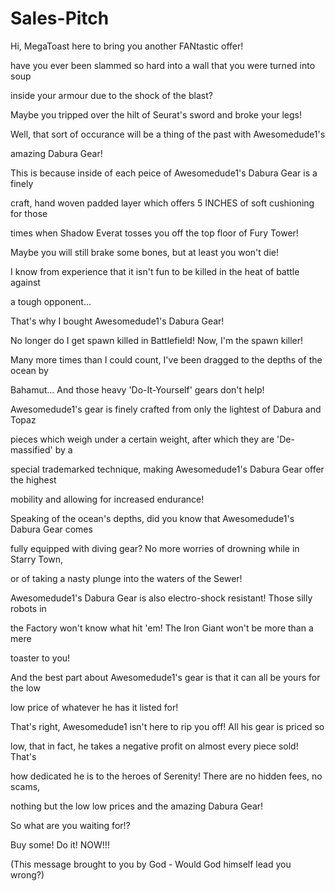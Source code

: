 # Sales-Pitch

Hi, MegaToast here to bring you another FANtastic offer!

have you ever been slammed so hard into a wall that you were turned into soup 

inside your armour due to the shock of the blast?

Maybe you tripped over the hilt of Seurat's sword and broke your legs!

Well, that sort of occurance will be a thing of the past with Awesomedude1's 

amazing Dabura Gear!

This is because inside of each peice of Awesomedude1's Dabura Gear is a finely 

craft, hand woven padded layer which offers 5 INCHES of soft cushioning for those 

times when Shadow Everat tosses you off the top floor of Fury Tower!

Maybe you will still brake some bones, but at least you won't die!

I know from experience that it isn't fun to be killed in the heat of battle against 

a tough opponent...

That's why I bought Awesomedude1's Dabura Gear! 

No longer do I get spawn killed in Battlefield! Now, I'm the spawn killer!

Many more times than I could count, I've been dragged to the depths of the ocean by 

Bahamut... And those heavy 'Do-It-Yourself' gears don't help! 

Awesomedude1's gear is finely crafted from only the lightest of Dabura and Topaz 

pieces which weigh under a certain weight, after which they are 'De-massified' by a 

special trademarked technique, making Awesomedude1's Dabura Gear offer the highest 

mobility and allowing for increased endurance!

Speaking of the ocean's depths, did you know that Awesomedude1's Dabura Gear comes 

fully equipped with diving gear? No more worries of drowning while in Starry Town, 

or of taking a nasty plunge into the waters of the Sewer!

Awesomedude1's Dabura Gear is also electro-shock resistant! Those silly robots in 

the Factory won't know what hit 'em! The Iron Giant won't be more than a mere 

toaster to you!

And the best part about Awesomedude1's gear is that it can all be yours for the low 

low price of whatever he has it listed for!

That's right, Awesomedude1 isn't here to rip you off! All his gear is priced so 

low, that in fact, he takes a negative profit on almost every piece sold! That's 

how dedicated he is to the heroes of Serenity! There are no hidden fees, no scams, 

nothing but the low low prices and the amazing Dabura Gear!

So what are you waiting for!?

Buy some! Do it! NOW!!!

(This message brought to you by God - Would God himself lead you wrong?)
